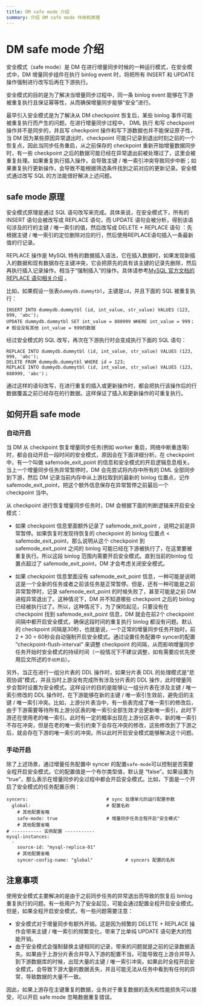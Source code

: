 ```yaml
---
title: DM safe mode 介绍
summary: 介绍 DM safe mode 作用和原理
---
```


# DM safe mode 介绍

安全模式（safe mode）是 DM 在进行增量同步时候的一种运行模式，在安全模式中，DM 增量同步组件在执行 binlog event 时，将把所有 INSERT 和 UPDATE 操作强制进行改写后再在下游执行。

安全模式的目的是为了解决当增量同步过程中，同一条 binlog event 能够在下游被重复执行且保证幂等性，从而确保增量同步能够“安全”进行。 

最早引入安全模式是为了解决从 DM checkpoint 恢复后，某些 binlog 事件可能被重复执行而产生的问题。在进行增量同步过程中， DML 执行 和写 checkpoint 操作并不是同步的，并且写 checkpoint 操作和写下游数据也并不能保证原子性，当 DM 因为某些原因异常退出时，checkpoint 可能只记录到退出时刻之前的一个恢复点，因此当同步任务重启，从之前保存的 checkpoint 重新开始增量数据同步时，有一些 checkpoint 之后的数据可能已经在异常退出前被处理过了，这里会被重复处理。如果重复执行插入操作，会导致主键 / 唯一索引冲突导致同步中断；如果重复执行更新操作，会导致不能根据筛选条件找到之前对应的更新记录。安全模式通过改写 SQL 的方法能很好解决上述问题。

## safe mode 原理

安全模式原理是通过 SQL 语句改写来完成。具体来说，在安全模式下，所有的 INSERT 语句会被改写成 REPLACE 语句，而 UPDATE 语句会被分析，得到该语句涉及的行的主键 / 唯一索引的值，然后改写成 DELETE + REPLACE 语句 ：先根据主键 / 唯一索引的定位删除对应的行，然后使用REPLACE语句插入一条最新值的行记录。

REPLACE 操作是 MySQL 特有的数据插入语法，它在插入数据时，如果发现新插入的数据和现有数据存在主键冲突，它会把原先的具有该主键的记录先删除，然后再执行插入记录操作。相当于“强制插入”的操作。具体请参考[MySQL 官方文档的 REPLACE 语句相关介绍](https://dev.mysql.com/doc/refman/8.0/en/replace.html) 。

比如，如果假设一张表`dummydb.dummytbl`，主键是`id`，并且下面的 SQL 被重复执行：

```
INSERT INTO dummydb.dummytbl (id, int_value, str_value) VALUES (123, 999, 'abc');
UPDATE dummydb.dummytbl SET int_value = 888999 WHERE int_value = 999；   # 假设没有其他 int_value = 999的数据
```

经过安全模式的 SQL 改写，再次在下游执行时会变成执行下面的 SQL 语句：

```
REPLACE INTO dummydb.dummytbl (id, int_value, str_value) VALUES (123, 999, 'abc');
DELETE FROM dummydb.dummytbl WHERE id = 123;
REPLACE INTO dummydb.dummytbl (id, int_value, str_value) VALUES (123, 888999, 'abc')；
```

通过这样的语句改写，在进行重复的插入或更新操作时，都会把执行该操作后的行数据覆盖之前已经存在的行数据。这样保证了插入和更新操作的可重复执行。

## 如何开启 safe mode

### 自动开启

当 DM 从 checkpoint 恢复增量同步任务(例如 worker 重启，网络中断重连等)时，都会自动开启一段时间的安全模式，原因会在下面详细分析。在 checkpoint 中，有一个叫做 safemode_exit_point 的信息和安全模式的开启逻辑息息相关。当上一个增量同步任务异常暂停时，DM 会先尝试将内存中所有的 DML 全部同步到下游，然后 DM 记录当前内存中从上游拉取到的最新的 binlog 位置点，记作 safemode_exit_point，把这个额外信息保存在异常暂停之前最后一个 checkpoint 当中。

从 checkpoint 进行恢复增量同步任务时，DM 会根据下面的判断逻辑来开启安全模式：

- 如果 checkpoint 信息里面额外记录了 safemode_exit_point ，说明之前是异常暂停。如果恢复时发现待恢复的 checkpoint 的 binlog 位置点 < safemode_exit_point，那么说明从这个 checkpoint 到 safemode_exit_point 之间的 binlog 可能已经在下游被执行了，在这里要被重复执行。所以这段 binlog 范围内需要开启安全模式。直到当前的binlog 位置点超过了 safemode_exit_point，DM 才会考虑关闭安全模式。

- 如果 checkpoint 信息里面没有 safemode_exit_point 信息，一种可能是说明这是一个全新的任务或者之前该任务是正常暂停。但是，还有一种可能是之前异常暂停时，记录 safemode_exit_point 的时候失败了，甚至可能是之前 DM 进程异常退出了。这种情况下，DM 并不知道哪些 checkpoint 之后的 binlog 已经被执行过了。所以，这种情况下，为了保险起见，只要没有在 checkpoint 找到 safemode_exit_point 信息，DM 就会在前2个 checkpoint 间隔中都开启安全模式，确保这段时间的重复执行 binlog 都没有问题。默认的 checkpoint 间隔是30秒，也就是说，一个正常的增量同步任务开始时，前 2 * 30 = 60秒会自动强制开启安全模式。通过设置任务配置中 syncer的配置 “checkpoint-flush-interval” 来调整 checkpoint 的间隔，从而影响增量同步任务开始时安全模式的持续时间（一般情况下不建议调整，如有需要应优先使用后文所述的`手动开启`）。

另外，当正在进行一组分片表的 DDL 操作时，如果分片表 DDL 的处理模式是“悲观协调”模式，并且当时上游没有完成所有涉及分片表的 DDL 操作，此时增量同步会暂时设置为安全模式。这样设计的目的是能够让一组分片表在涉及主键 / 唯一索引修改的 DDL 操作时，在下游能够在新的主键 / 唯一索引生效前，避免旧的主键 / 唯一索引冲突。比如，上游分片表当中，有一些表完成了唯一索引的修改后，由于下游需要等待所有上游分区表的唯一索引全部生效才会更新唯一索引，此时下游还在使用老的唯一索引。此时有一定的概率出现在上游分区表中，新的唯一索引不存在冲突，但是在老的唯一索引约束下会存在冲突的修改，这些修改到了下游之后，就会存在下游的唯一索引的冲突。所以此时开启安全模式能够解决这个问题。

### 手动开启

除了上述场景，通过增量任务配置中 syncer 的配置`safe-mode`可以控制是否需要全程开启安全模式。它的配置值是一个布尔类型值，默认是 “false”。如果设置为 “true”，那么表示在增量同步的全过程中都会开启安全模式。比如，下面是一个开启了安全模式的任务配置示例：

```
syncers:                             # sync 处理单元的运行配置参数
  global:                            # 配置名称
    # 其他配置省略
    safe-mode: true                  # 增量同步任务全程开启"安全模式"
    # 其他配置省略
# ----------- 实例配置 -----------
mysql-instances:
  -
    source-id: "mysql-replica-01"
    # 其他配置省略
    syncer-config-name: "global"            # syncers 配置的名称
```

## 注意事项

使用安全模式主要解决的是由于之前同步任务的异常退出而导致的恢复后 binlog 重复执行的问题。有一些用户为了安全起见，可能会通过配置全程开启安全模式。但是，如果全程开启安全模式，有一些问题需要注意：

- 安全模式对于增量同步有额外开销。这是因为频繁的 DELETE + REPLACE 操作会带来主键 / 唯一索引的频繁变化，带来了比单纯 UPDATE 语句更大的性能开销。
- 由于安全模式会强制替换主键相同的记录，带来的问题就是之前的记录数据丢失。如果由于上游分片表合并导入下游的配置不当，可能导致在上游合并导入到下游数据库的时候，出现大量的主键 / 唯一索引冲突。如果此时全程开启安全模式，会导致下游大量的数据丢失，并且可能无法从任务中看到有任何的异常，导致数据的大量不一致。

因此，如果上游存在主键重复的数据，业务对于重复数据的丢失和性能损失可以接受，可以开启 safe mode 忽略数据重复错误。